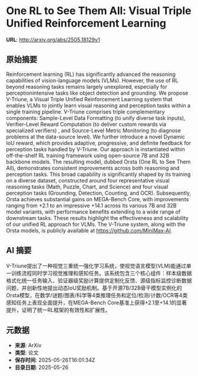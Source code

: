 # One RL to See Them All: Visual Triple Unified Reinforcement Learning

**URL**: http://arxiv.org/abs/2505.18129v1

## 原始摘要

Reinforcement learning (RL) has significantly advanced the reasoning
capabilities of vision-language models (VLMs). However, the use of RL beyond
reasoning tasks remains largely unexplored, especially for perceptionintensive
tasks like object detection and grounding. We propose V-Triune, a Visual Triple
Unified Reinforcement Learning system that enables VLMs to jointly learn visual
reasoning and perception tasks within a single training pipeline. V-Triune
comprises triple complementary components: Sample-Level Data Formatting (to
unify diverse task inputs), Verifier-Level Reward Computation (to deliver
custom rewards via specialized verifiers) , and Source-Level Metric Monitoring
(to diagnose problems at the data-source level). We further introduce a novel
Dynamic IoU reward, which provides adaptive, progressive, and definite feedback
for perception tasks handled by V-Triune. Our approach is instantiated within
off-the-shelf RL training framework using open-source 7B and 32B backbone
models. The resulting model, dubbed Orsta (One RL to See Them All),
demonstrates consistent improvements across both reasoning and perception
tasks. This broad capability is significantly shaped by its training on a
diverse dataset, constructed around four representative visual reasoning tasks
(Math, Puzzle, Chart, and Science) and four visual perception tasks (Grounding,
Detection, Counting, and OCR). Subsequently, Orsta achieves substantial gains
on MEGA-Bench Core, with improvements ranging from +2.1 to an impressive +14.1
across its various 7B and 32B model variants, with performance benefits
extending to a wide range of downstream tasks. These results highlight the
effectiveness and scalability of our unified RL approach for VLMs. The V-Triune
system, along with the Orsta models, is publicly available at
https://github.com/MiniMax-AI.


## AI 摘要

V-Triune提出了一种视觉三重统一强化学习系统，使视觉语言模型(VLM)能通过单一训练流程同时学习视觉推理和感知任务。该系统包含三个核心组件：样本级数据格式化统一任务输入、验证器级奖励计算提供定制化反馈、源级指标监控诊断数据问题，并创新性地提出动态IoU奖励机制。基于开源7B/32B骨干模型实例化的Orsta模型，在数学/谜题/图表/科学等4类推理任务和定位/检测/计数/OCR等4类感知任务上表现全面提升，在MEGA-Bench Core基准上获得+2.1至+14.1的显著提升，证明了统一RL框架的有效性和扩展性。

## 元数据

- **来源**: ArXiv
- **类型**: 论文
- **保存时间**: 2025-05-26T16:01:34Z
- **目录日期**: 2025-05-26
